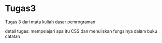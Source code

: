 # Tugas3
Tugas 3 dari mata kuliah dasar pemrograman 

detail tugas:
mempelajari apa itu CSS dan menuliskan fungsinya dalam buku catatan
